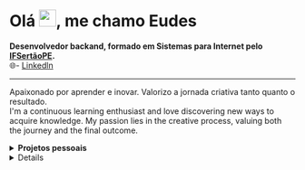 <h1>Olá <img src="https://raw.githubusercontent.com/kaueMarques/kaueMarques/master/hi.gif" height="30px">, me chamo Eudes</h1>
<p></p>
<b> Desenvolvedor backand, formado em Sistemas para Internet pelo <a href="https://ifsertaope.edu.br/" target="blank_">IFSertãoPE</a>. </b><br/>
🌐- <a href="https://www.linkedin.com/in/eudesps">Linkedln</a>
<hr>

Apaixonado por aprender e inovar. Valorizo a jornada criativa tanto quanto o resultado.</br>
I'm a continuous learning enthusiast and love discovering new ways to acquire knowledge. My passion lies in the creative process, valuing both the journey and the final outcome.</br>

<details>
<summary><b>Projetos pessoais</b></summary>  
  
- [Quiz Educacional](https://github.com/Eudesps/quiz-educacional)
- [Gestão de Patrimônio](https://github.com/Eudesps/gestao)
- [Aplicativo de anotações](https://github.com/Eudesps/anotacoesapp)

</details>

<details>
<p align="center"> Languages
<p align="center">
     <img src="https://ziadoua.github.io/m3-Markdown-Badges/badges/Kotlin/kotlin2.svg">
     <img src="https://ziadoua.github.io/m3-Markdown-Badges/badges/Java/java2.svg">
     <img src="https://ziadoua.github.io/m3-Markdown-Badges/badges/Python/python3.svg">
     <img src="https://ziadoua.github.io/m3-Markdown-Badges/badges/Javascript/javascript3.svg">
<br>
  
## <p align="center"> Frameworks
<p align="center">
     <img src="https://ziadoua.github.io/m3-Markdown-Badges/badges/ReactNative/reactnative3.svg">
     <img src="https://ziadoua.github.io/m3-Markdown-Badges/badges/Bootstrap/bootstrap1.svg">
<br>
</details>
